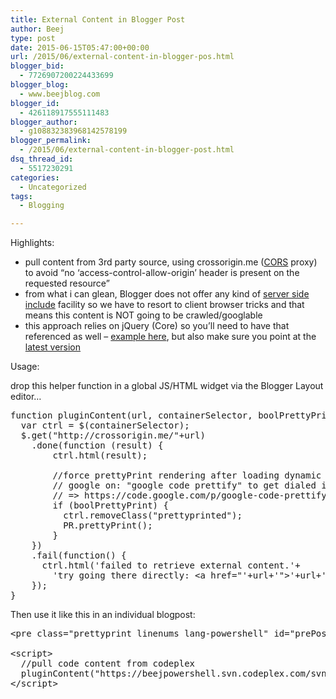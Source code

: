 ```yaml
---
title: External Content in Blogger Post
author: Beej
type: post
date: 2015-06-15T05:47:00+00:00
url: /2015/06/external-content-in-blogger-pos.html
blogger_bid:
  - 7726907200224433699
blogger_blog:
  - www.beejblog.com
blogger_id:
  - 426118917555111483
blogger_author:
  - g108832383968142578199
blogger_permalink:
  - /2015/06/external-content-in-blogger-post.html
dsq_thread_id:
  - 5517230291
categories:
  - Uncategorized
tags:
  - Blogging

---
```

Highlights:

  * pull content from 3rd party source, using crossorigin.me (<a href="https://en.wikipedia.org/wiki/Cross-origin_resource_sharing" target="_blank">CORS</a> proxy) to avoid &#8220;no &#8216;access-control-allow-origin&#8217; header is present on the requested resource&#8221;
  * from what i can glean, Blogger does not offer any kind of&nbsp;<a href="https://en.wikipedia.org/wiki/Server_Side_Includes" target="_blank">server side include</a>&nbsp;facility so we have to resort to client browser tricks and that means this content is NOT going to be crawled/googlable
  * this approach relies on jQuery (Core) so you&#8217;ll need to have that referenced as well &#8211; <a href="http://www.jquerybyexample.net/2010/08/jquery-tip-always-load-your-jquery.html" target="_blank">example here</a>, but also make sure you point at the <a href="http://code.jquery.com/" target="_blank">latest version</a>

Usage:
  
drop this helper function in a global JS/HTML widget via the Blogger Layout editor&#8230;

<pre class="prettyprint linenums">function pluginContent(url, containerSelector, boolPrettyPrint) {
  var ctrl = $(containerSelector);
  $.get("http://crossorigin.me/"+url)
    .done(function (result) {
        ctrl.html(result);

        //force prettyPrint rendering after loading dynamic content
        // google on: "google code prettify" to get dialed in on this code syntax highlighting library
        // => https://code.google.com/p/google-code-prettify/wiki/GettingStarted
        if (boolPrettyPrint) {
          ctrl.removeClass("prettyprinted");
          PR.prettyPrint();
        }
    })
    .fail(function() {
      ctrl.html('failed to retrieve external content.'+
        'try going there directly: &lt;a href="'+url+'"&gt;'+url+'&lt;/a&gt;')
    });
}
</pre>

Then use it like this in an individual blogpost:

<pre class="prettyprint linenums">&lt;pre class="prettyprint linenums lang-powershell" id="prePoshDualExplorers"&gt;&lt;/pre&gt;

&lt;script&gt;
  //pull code content from codeplex
  pluginContent("https://beejpowershell.svn.codeplex.com/svn/PoshDualExplorers/PoshDualExplorers.ps1", "#prePoshDualExplorers", true);
&lt;/script&gt;
</pre>
